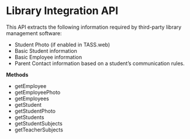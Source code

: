 # Library Integration API

This API extracts the following information required by third-party library management software:
 
-    Student Photo (if enabled in TASS.web)
-    Basic Student information
-    Basic Employee information
-    Parent Contact information based on a student’s communication rules.

**Methods**

  * getEmployee
  * getEmployeePhoto
  * getEmployees
  * getStudent
  * getStudentPhoto
  * getStudents
  * getStudentSubjects
  * getTeacherSubjects

